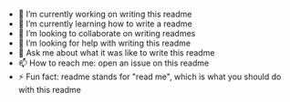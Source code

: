 - 🔭 I’m currently working on writing this readme
- 🌱 I’m currently learning how to write a readme
- 👯 I’m looking to collaborate on writing readmes
- 🤔 I’m looking for help with writing this readme
- 💬 Ask me about what it was like to write this readme
- 📫 How to reach me: open an issue on this readme
- ⚡ Fun fact: readme stands for "read me", which is what you should do with this readme

